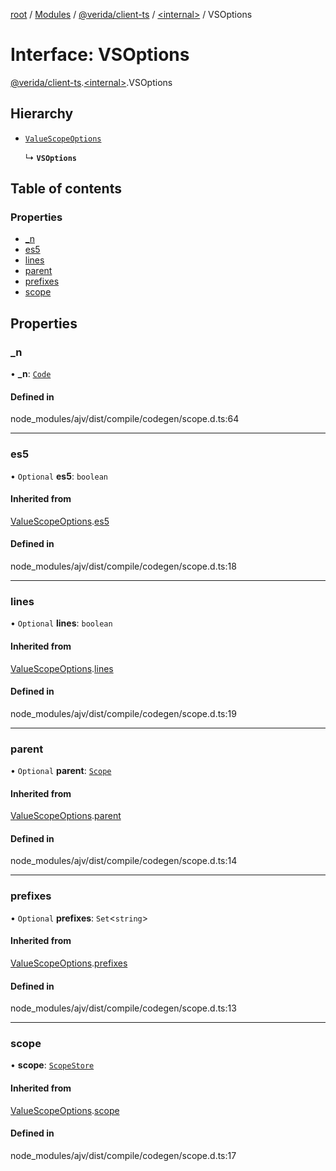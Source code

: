 [root](../README.md) / [Modules](../modules.md) / [@verida/client-ts](../modules/verida_client_ts.md) / [<internal\>](../modules/verida_client_ts._internal_.md) / VSOptions

# Interface: VSOptions

[@verida/client-ts](../modules/verida_client_ts.md).[<internal\>](../modules/verida_client_ts._internal_.md).VSOptions

## Hierarchy

- [`ValueScopeOptions`](verida_client_ts._internal_.ValueScopeOptions.md)

  ↳ **`VSOptions`**

## Table of contents

### Properties

- [\_n](verida_client_ts._internal_.VSOptions.md#_n)
- [es5](verida_client_ts._internal_.VSOptions.md#es5)
- [lines](verida_client_ts._internal_.VSOptions.md#lines)
- [parent](verida_client_ts._internal_.VSOptions.md#parent)
- [prefixes](verida_client_ts._internal_.VSOptions.md#prefixes)
- [scope](verida_client_ts._internal_.VSOptions.md#scope)

## Properties

### \_n

• **\_n**: [`Code`](../modules/verida_client_ts._internal_.md#code)

#### Defined in

node_modules/ajv/dist/compile/codegen/scope.d.ts:64

___

### es5

• `Optional` **es5**: `boolean`

#### Inherited from

[ValueScopeOptions](verida_client_ts._internal_.ValueScopeOptions.md).[es5](verida_client_ts._internal_.ValueScopeOptions.md#es5)

#### Defined in

node_modules/ajv/dist/compile/codegen/scope.d.ts:18

___

### lines

• `Optional` **lines**: `boolean`

#### Inherited from

[ValueScopeOptions](verida_client_ts._internal_.ValueScopeOptions.md).[lines](verida_client_ts._internal_.ValueScopeOptions.md#lines)

#### Defined in

node_modules/ajv/dist/compile/codegen/scope.d.ts:19

___

### parent

• `Optional` **parent**: [`Scope`](../classes/verida_client_ts._internal_.Scope.md)

#### Inherited from

[ValueScopeOptions](verida_client_ts._internal_.ValueScopeOptions.md).[parent](verida_client_ts._internal_.ValueScopeOptions.md#parent)

#### Defined in

node_modules/ajv/dist/compile/codegen/scope.d.ts:14

___

### prefixes

• `Optional` **prefixes**: `Set`<`string`\>

#### Inherited from

[ValueScopeOptions](verida_client_ts._internal_.ValueScopeOptions.md).[prefixes](verida_client_ts._internal_.ValueScopeOptions.md#prefixes)

#### Defined in

node_modules/ajv/dist/compile/codegen/scope.d.ts:13

___

### scope

• **scope**: [`ScopeStore`](../modules/verida_client_ts._internal_.md#scopestore)

#### Inherited from

[ValueScopeOptions](verida_client_ts._internal_.ValueScopeOptions.md).[scope](verida_client_ts._internal_.ValueScopeOptions.md#scope)

#### Defined in

node_modules/ajv/dist/compile/codegen/scope.d.ts:17
